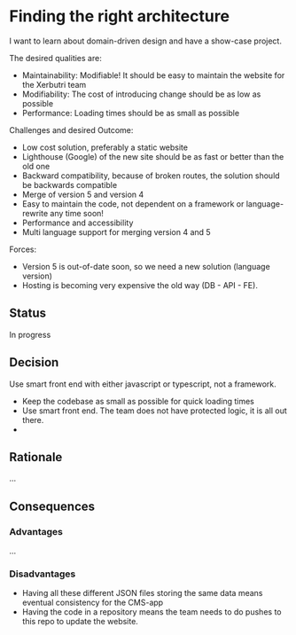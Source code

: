 # Finding the right architecture 

I want to learn about domain-driven design and have a show-case project.

The desired qualities are:
- Maintainability: Modifiable! It should be easy to maintain the website for the Xerbutri team
- Modifiability: The cost of introducing change should be as low as possible
- Performance: Loading times should be as small as possible

Challenges and desired Outcome:
- Low cost solution, preferably a static website
- Lighthouse (Google) of the new site should be as fast or better than the old one
- Backward compatibility, because of broken routes, the solution should be backwards compatible
- Merge of version 5 and version 4
- Easy to maintain the code, not dependent on a framework or language-rewrite any time soon!
- Performance and accessibility
- Multi language support for merging version 4 and 5

Forces:
- Version 5 is out-of-date soon, so we need a new solution (language version)
- Hosting is becoming very expensive the old way (DB - API - FE).

## Status
In progress

## Decision 

Use smart front end with either javascript or typescript, not a framework.
- Keep the codebase as small as possible for quick loading times
- Use smart front end. The team does not have protected logic, it is all out there.
- 

## Rationale 

...


## Consequences

### Advantages

...


### Disadvantages

- Having all these different JSON files storing the same data means eventual consistency for the CMS-app
- Having the code in a repository means the team needs to do pushes to this repo to update the website.
